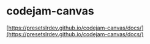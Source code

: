 # codejam-canvas
[https://presetslrdev.github.io/codejam-canvas/docs/](https://presetslrdev.github.io/codejam-canvas/docs/)
